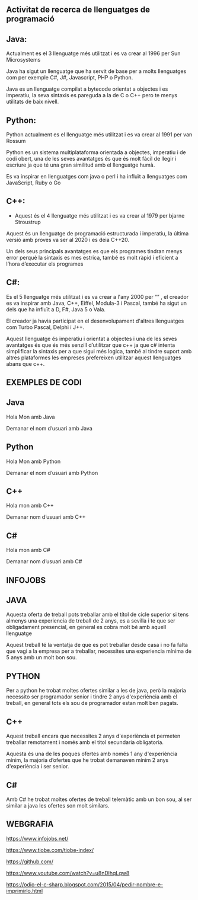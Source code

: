 ## Activitat de recerca de llenguatges de programació

## **Java:** 
Actualment es el 3 llenguatge més utilitzat i es va crear al 1996 per Sun Microsystems

Java ha sigut un llenguatge que ha servit de base per a molts llenguatges com per exemple C#, J#, Javascript, PHP o Python.

Java es un llenguatge compilat a bytecode orientat a objectes i es imperatiu, la seva sintaxis es pareguda a la de C o C++ pero te menys utilitats de baix nivell.



## **Python:** 
Python actualment es el llenguatge més utilitzat i es va crear al 1991 per van Rossum 



Python es un sistema multiplataforma orientada a objectes, imperatiu i de codi obert, una de les seves avantatges és que és molt fàcil de llegir i escriure ja que té una gran similitud amb el llenguatge humà.

Es va inspirar en llenguatges com java o perl i ha influït a llenguatges com JavaScript, Ruby o Go



## **C++:**  
- Aquest és el 4 llenguatge més utilitzat i es va crear al 1979 per bjarne Stroustrup 	




Aquest és un llenguatge de programació estructurada i imperatiu, la última versió amb proves va ser al 2020 i es deia C++20.


Un dels seus principals avantatges es que els programes tindran menys error perquè la sintaxis es mes estrica, també es molt ràpid i eficient a l’hora d’executar els programes 



## **C#:** 

Es el 5 llenguatge més utilitzat i es va crear a l'any 2000 per “” , el creador es va inspirar amb Java, C++, Eiffel, Modula-3 i Pascal, també ha sigut un dels que ha influït a D, F#, Java 5 o Vala.





El creador ja havia participat en el desenvolupament d'altres llenguatges com Turbo Pascal, Delphi i J++.

Aquest llenguatge és imperatiu i orientat a objectes i una de les seves avantatges és que és més senzill d’utilitzar que c++ ja que c# intenta simplificar la sintaxis per a que sigui més logica, també al tindre suport amb altres plataformes les empreses prefereixen utilitzar aquest llenguatges abans que c++.


## EXEMPLES DE CODI


## **Java**

Hola Mon amb Java


Demanar el nom d’usuari amb Java




## **Python**

Hola Mon amb Python



Demanar el nom d’usuari amb Python


## **C++** 

Hola mon amb C++


Demanar nom d’usuari amb C++




## **C#**

Hola mon amb C#



Demanar nom d’usuari amb C#



## INFOJOBS

## **JAVA**

Aquesta oferta de treball pots treballar amb el títol de cicle superior si tens almenys una experiencia de treball de 2 anys, es a sevilla i te que ser obligadament presencial, en general es cobra molt bé amb aquell llenguatge


Aquest treball té la ventatja de que es pot treballar desde casa i no fa falta que vagi a la empresa per a treballar, necessites una experiencia mínima de 5 anys amb un molt bon sou.

## **PYTHON**
Per a python he trobat moltes ofertes similar a les de java, però la majoria necessito ser programador senior i tindre 2 anys d'experiència amb el treball, en general tots els sou de programador estan molt ben pagats.





## **C++**
Aquest treball encara que necessites 2 anys d'experiència et permeten treballar remotament i només amb el títol secundaria obligatoria.



Aquesta és una de les poques ofertes amb només 1 any d'experiència mínim, la majoria d’ofertes que he trobat demanaven mínim 2 anys d'experiència i ser senior.




## **C#**
Amb C# he trobat moltes ofertes de treball telemàtic amb un bon sou, al ser similar a java les ofertes son molt similars. 



## WEBGRAFIA

https://www.infojobs.net/

https://www.tiobe.com/tiobe-index/

https://github.com/

https://www.youtube.com/watch?v=u8nDlhqLqw8

https://odio-el-c-sharp.blogspot.com/2015/04/pedir-nombre-e-imprimirlo.html






